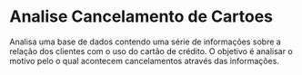 # Analise Cancelamento de Cartoes
 Analisa uma base de dados contendo uma série de informações sobre a relação dos clientes com o uso do cartão de crédito. O objetivo é analisar o motivo pelo o qual acontecem cancelamentos através das informações.
